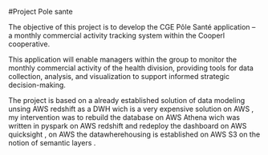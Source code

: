 #Project Pole sante 

The objective of this project is to develop the CGE Pôle Santé application – a monthly commercial activity tracking system within the Cooperl cooperative.

This application will enable managers within the group to monitor the monthly commercial activity of the health division, providing tools for data collection, analysis, and visualization to support informed strategic decision-making.

The project is based on a already established solution of data modeling unsing AWS redshift as a DWH wich is a very expensive solution on AWS , my intervention was to rebuild the database on AWS Athena wich was written in pyspark on AWS redshift and redeploy the dashboard on AWS quicksight , on AWS the datawherehousing is established on AWS S3 on the notion of semantic layers .
